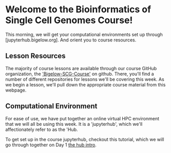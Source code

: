 # Welcome to the Bioinformatics of Single Cell Genomes Course!

This morning, we will get your computational environments set up through [jupyterhub.bigelow.org]. And orient you to course resources.  

## Lesson Resources  
The majority of course lessons are available through our course GitHub organization, the ['Bigelow-SCG-Course'](https://github.com/Bigelow-SCG-Course) on github. There, you'll find a number of different repositories for lessons we'll be covering this week. As we begin a lesson, we'll pull down the appropriate course material from this webpage. 

## Computational Environment  
For ease of use, we have put together an online virtual HPC environment that we will all be using this week. It is a 'jupyterhub', which we'll affectionately refer to as the 'Hub.

To get set up in the course jupyterhub, checkout this tutorial, which we will go through together on Day 1 [the hub intro](https://github.com/Bigelow-SCG-Course/Day1AM_intro_to_jupyterhub/blob/main/Intro_to_the_hub.md).
